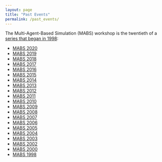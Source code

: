 ```yaml
---
layout: page
title: "Past Events"
permalink: /past_events/
---
```


<p>The Multi-Agent-Based Simulation (MABS) workshop is the twentieth of a <a href="http://www.pcs.usp.br/~mabs/">series that began in
1998</a>: 
</p>

<ul type=disc>
        <li> <a href="https://samarthswarup.github.io/mabs2020/">MABS 2020</a></li>
        <li> <a href="http://pcs.usp.br/mabs2019/">MABS 2019</a></li>
		<li> <a href="http://iotap.mah.se/mabs2018/">MABS 2018</a></li>
		<li> <a href="http://mabs2017.c3.furg.br/">MABS 2017</a></li>
		<li> <a href="https://sites.google.com/site/mabsworkshop2016/">MABS 2016</a></li>
		<li> <a href="https://www.irit.fr/mabs2015/">MABS 2015</a></li>
		<li> <a href="http://www.uv.es/grimo/mabs2014/">MABS 2014</a></li>
		<li> <a href="https://sites.google.com/site/mabsworkshop/">MABS 2013</a></li>
		<li> <a href="http://www.irit.fr/mabs2012/">MABS 2012</a></li>
		<li> <a href="http://www.iiia.csic.es/~dvillatoro/MABS11/Home.html">MABS 2011</a></li>
		<li> <a href="http://www.cs.vu.nl/MABS10/">MABS 2010</a></li>
		<li> <a href="http://labss.istc.cnr.it/mabs09/">MABS 2009</a></li>
		<li> <a href="http://mabs2008.dcti.iscte.pt/">MABS 2008</a></li>
		<li> <a href="http://cfpm.org/MABS07/">MABS 2007</a></li>
		<li> <a href="http://www.cas.dis.titech.ac.jp/~conf/MABS06/">MABS 2006</a></li>
		<li> <a href="http://mabs05.di.fc.ul.pt/cfp-mabs05.html">MABS 2005</a></li>
		<li> <a href="http://www.agents.cs.nott.ac.uk/events/mamabs04/">MABS 2004</a></li>
		<li> <a href="http://cfpm.org/mabs2003/">MABS 2003</a></li>
		<li> <a href="http://www.pcs.usp.br/%7Emabs02/">MABS 2002</a></li>
		<li> <a href="http://cfpm.org/mabs2000/">MABS 2000</a></li>
		<li> <a href="http://cress.soc.surrey.ac.uk/mabs98.html">MABS 1998</a></li>
</ul>